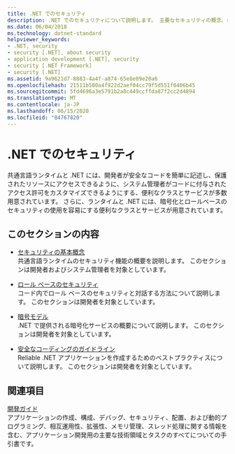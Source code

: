 ```yaml
---
title: .NET でのセキュリティ
description: .NET でのセキュリティについて説明します。 主要なセキュリティの概念、ロールベースのセキュリティ、暗号化モデル、および安全なコーディングのガイドラインについて説明するリンクに従ってください。
ms.date: 06/04/2018
ms.technology: dotnet-standard
helpviewer_keywords:
- .NET, security
- security [.NET], about security
- application development [.NET], security
- security [.NET Framework]
- security [.NET]
ms.assetid: 9a9621d7-8883-4a4f-a874-65e8e09e20a6
ms.openlocfilehash: 21511b580a4f922d2aef04cc79f5d551f0406b45
ms.sourcegitcommit: 5fd4696a3e5791b2a8c449ccffda87f2cc2d4894
ms.translationtype: MT
ms.contentlocale: ja-JP
ms.lasthandoff: 06/15/2020
ms.locfileid: "84767820"
---
```

# <a name="security-in-net"></a>.NET でのセキュリティ

共通言語ランタイムと .NET には、開発者が安全なコードを簡単に記述し、保護されたリソースにアクセスできるように、システム管理者がコードに付与されたアクセス許可をカスタマイズできるようにする、便利なクラスとサービスが多数用意されています。 さらに、ランタイムと .NET には、暗号化とロールベースのセキュリティの使用を容易にする便利なクラスとサービスが用意されています。

## <a name="in-this-section"></a>このセクションの内容

- [セキュリティの基本概念](key-security-concepts.md)  
共通言語ランタイムのセキュリティ機能の概要を説明します。 このセクションは開発者およびシステム管理者を対象としています。

- [ロール ベースのセキュリティ](role-based-security.md)  
コード内でロール ベースのセキュリティと対話する方法について説明します。 このセクションは開発者を対象としています。

- [暗号モデル](cryptography-model.md)  
.NET で提供される暗号化サービスの概要について説明します。 このセクションは開発者を対象としています。

- [安全なコーディングのガイドライン](secure-coding-guidelines.md)  
Reliable .NET アプリケーションを作成するためのベストプラクティスについて説明します。 このセクションは開発者を対象としています。

## <a name="related-sections"></a>関連項目

[開発ガイド](../../framework/development-guide.md)  
アプリケーションの作成、構成、デバッグ、セキュリティ、配置、および動的プログラミング、相互運用性、拡張性、メモリ管理、スレッド処理に関する情報を含む、アプリケーション開発用の主要な技術領域とタスクのすべてについての手引書です。
